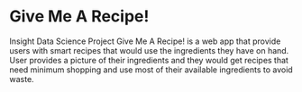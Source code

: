 # Give Me A Recipe!
Insight Data Science Project
Give Me A Recipe! is a web app that provide users with smart recipes that would use the ingredients they have on hand.
User provides a picture of their ingredients and they would get recipes that need minimum shopping and use most of their available ingredients to avoid waste.

 
